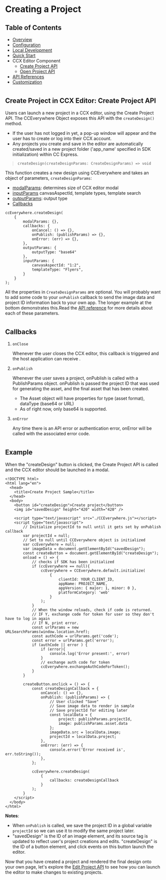 # Creating a Project

## Table of Contents
* [Overview](../README.md)
* [Configuration](configuration.md)
* [Local Development](local_dev.md)
* [Quick Start](quickstart.md)
* CCX Editor Component
  * [Create Project API](create_project.md)
  * [Open Project API](edit_project.md)
* [API References](api_ref.md)
* [Customization](customization.md)
#
## Create Project in CCX Editor: Create Project API
Users can launch a new project in a CCX editor, using the Create Project API. The CCEverywhere Object exposes this API with the `createDesign()` method.
* If the user has not logged in yet, a pop-up window will appear and the user has to create or log into their CCX account. 
* Any projects you create and save in the editor are automatically created/saved in a new project folder ('app_name' specified in SDK initialization) within CC Express. 


>`createDesign(createDesignParams: CreateDesignParams) => void`

This function creates a new design using CCEverywhere and takes an object of parameters, `createDesignParams`:

* [modalParams](api_ref.md#modalparams): determines size of CCX editor modal
* [inputParams](api_ref.md#createinputparams) canvasAspectId, template types, template search
* [outputParams](api_ref.md#ccxoutputparams): output type
* [Callbacks](api_ref.md#callbacks) 

```
ccEverywhere.createDesign(
    {
        modalParams: {},
        callbacks: {
            onCancel: () => {},
            onPublish: (publishParams) => {},
            onError: (err) => {},
        },
        outputParams: { 
            outputType: "base64"
        },
        inputParams: { 
            canvasAspectId: "1:2",
            templateType: "Flyers",
        }
    }
); 
```
All the properties in `CreateDesignParams` are optional. You will probably want to add some code to your `onPublish` callback to send the image data and project ID information back to your own app. The longer example at the bottom demonstrates this.Read the [API reference](api_ref.md) for more details about each of these parameters. 

#
## Callbacks
1. `onClose` 
   
    Whenever the user closes the CCX editor, this callback is triggered and the host application can receive .
2. `onPublish` 

    Whenever the user saves a project, onPublish is called with a PublishParams object. onPublish is passed the project ID that was used for generating the asset, and the final asset that has been created. 
      * The Asset object will have properties for type (asset format), dataType (base64 or URL) 
      * As of right now, only base64 is supported.

3. `onError` 

    Any time there is an API error or authentication error, onError will be called with the associated error code.
#
## Example 

When the "createDesign" button is clicked, the Create Project API is called and the CCX editor should be launched in a modal. 

```
<!DOCTYPE html>
<html lang="en">
  <head>
    <title>Create Project Sample</title>
  </head>  
  <body>
    <button id="createDesign">Create project</button>
    <img id="savedDesign" height="420" width="420" />

    <script type="text/javascript" src="./CCEverywhere.js"></script>
    <script type="text/javascript">
        // Initialize projectId to null until it gets set by onPublish callback
        var projectId = null;
        // Set to null until CCEverywhere object is initialized
        var ccEverywhere = null;
        var imageData = document.getElementById("savedDesign");
        const createButton = document.getElementById("createDesign");
        onload = () => {
            // checks if SDK has been initialized
            if (ccEverywhere == null){
                ccEverywhere = CCEverywhere.default.initialize(
                    {
                        clientId: YOUR_CLIENT_ID,
                        appName: PROJECT_NAME,
                        appVersion: { major: 1, minor: 0 },
                        platformCategory: 'web'
                    }
                );
            }
            // When the window reloads, check if code is returned. 
            // IF Y, exchange code for token for user so they don't have to log in again
            // If N, print error.
            const urlParams = new URLSearchParams(window.location.href);
            const authCode = urlParams.get('code');
            const error = urlParams.get('error');
            if (authCode || error ) {
                if (error){
                    console.log('Error present:', error)
                }
                // exchange auth code for token 
                ccEverywhere.exchangeAuthCodeForToken();
            }
        }

        createButton.onclick = () => {
            const createDesignCallback = {
                onCancel: () => {},
                onPublish: (publishParams) => {
                    // User clicked "Save"
                    // Save image data to render in sample
                    // Save projectId for editing later
                    const localData = { 
                        project: publishParams.projectId, 
                        image: publishParams.asset.data 
                    };
                    imageData.src = localData.image;
                    projectId = localData.project; 
                },
                onError: (err) => {
                    console.error('Error received is', err.toString());
                },
            };
    
            ccEverywhere.createDesign(
                {
                    callbacks: createDesignCallback
                }
            );  
        }
    </script>
  </body> 
</html>
```
__Notes__:
- When `onPublish` is called, we save the project ID in a global variable `projectId` so we can use it to modify the same project later.
- "savedDesign" is the ID of an image element, and its source tag is updated to reflect user's project creations and edits. "createDesign" is the ID of a button element, and click events on this button launch the editor.

Now that you have created a project and rendered the final design onto your own page, let's explore the [Edit Project API](edit_project.md) to see how you can launch the editor to make changes to existing projects.
